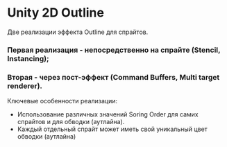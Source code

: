 # Unity 2D Outline 

Две реализации эффекта Outline для спрайтов. 

### Первая реализация - непосредственно на спрайте (Stencil, Instancing); 
### Вторая - через пост-эффект (Command Buffers, Multi target renderer). 

Ключевые особенности реализации:
* Использование различных значений Soring Order для самих спрайтов и для обводки (аутлайна). 
* Каждый отдельный спрайт может иметь свой уникальный цвет обводки (аутлайна)

